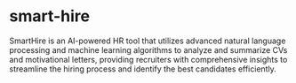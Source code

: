 # smart-hire
SmartHire is an AI-powered HR tool that utilizes advanced natural language processing and machine learning algorithms to analyze and summarize CVs and motivational letters, providing recruiters with comprehensive insights to streamline the hiring process and identify the best candidates efficiently.
